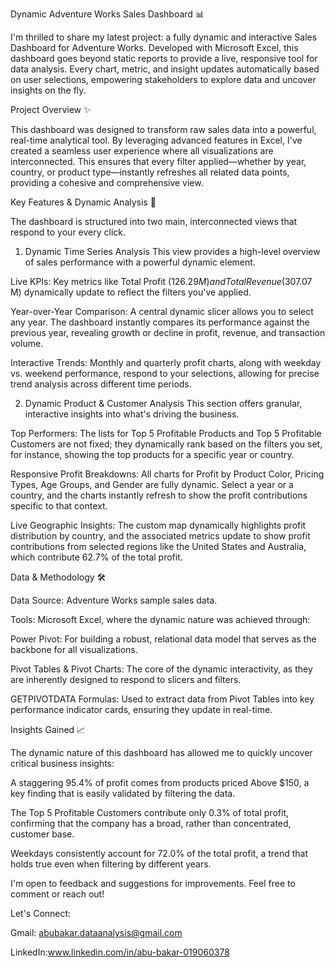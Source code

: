 Dynamic Adventure Works Sales Dashboard 📊

I'm thrilled to share my latest project: a fully dynamic and interactive Sales Dashboard for Adventure Works. Developed with Microsoft Excel, this dashboard goes beyond static reports to provide a live, responsive tool for data analysis. Every chart, metric, and insight updates automatically based on user selections, empowering stakeholders to explore data and uncover insights on the fly.

Project Overview ✨

This dashboard was designed to transform raw sales data into a powerful, real-time analytical tool. By leveraging advanced features in Excel, I've created a seamless user experience where all visualizations are interconnected. This ensures that every filter applied—whether by year, country, or product type—instantly refreshes all related data points, providing a cohesive and comprehensive view.

Key Features & Dynamic Analysis 🚀

The dashboard is structured into two main, interconnected views that respond to your every click.

1. Dynamic Time Series Analysis
This view provides a high-level overview of sales performance with a powerful dynamic element.

Live KPIs: Key metrics like Total Profit ($126.29 M) and Total Revenue ($307.07 M) dynamically update to reflect the filters you've applied.

Year-over-Year Comparison: A central dynamic slicer allows you to select any year. The dashboard instantly compares its performance against the previous year, revealing growth or decline in profit, revenue, and transaction volume.

Interactive Trends: Monthly and quarterly profit charts, along with weekday vs. weekend performance, respond to your selections, allowing for precise trend analysis across different time periods.

2. Dynamic Product & Customer Analysis
This section offers granular, interactive insights into what's driving the business.

Top Performers: The lists for Top 5 Profitable Products and Top 5 Profitable Customers are not fixed; they dynamically rank based on the filters you set, for instance, showing the top products for a specific year or country.

Responsive Profit Breakdowns: All charts for Profit by Product Color, Pricing Types, Age Groups, and Gender are fully dynamic. Select a year or a country, and the charts instantly refresh to show the profit contributions specific to that context.

Live Geographic Insights: The custom map dynamically highlights profit distribution by country, and the associated metrics update to show profit contributions from selected regions like the United States and Australia, which contribute 62.7% of the total profit.

Data & Methodology 🛠️

Data Source: Adventure Works sample sales data.

Tools: Microsoft Excel, where the dynamic nature was achieved through:

Power Pivot: For building a robust, relational data model that serves as the backbone for all visualizations.

Pivot Tables & Pivot Charts: The core of the dynamic interactivity, as they are inherently designed to respond to slicers and filters.

GETPIVOTDATA Formulas: Used to extract data from Pivot Tables into key performance indicator cards, ensuring they update in real-time.

Insights Gained 📈

The dynamic nature of this dashboard has allowed me to quickly uncover critical business insights:

A staggering 95.4% of profit comes from products priced Above $150, a key finding that is easily validated by filtering the data.

The Top 5 Profitable Customers contribute only 0.3% of total profit, confirming that the company has a broad, rather than concentrated, customer base.

Weekdays consistently account for 72.0% of the total profit, a trend that holds true even when filtering by different years.

I'm open to feedback and suggestions for improvements. Feel free to comment or reach out!

Let's Connect:

Gmail: abubakar.dataanalysis@gmail.com

LinkedIn:www.linkedin.com/in/abu-bakar-019060378
